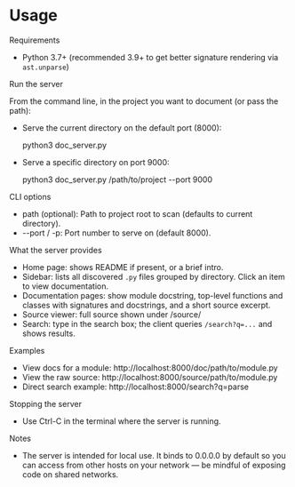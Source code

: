 # Usage

Requirements
- Python 3.7+ (recommended 3.9+ to get better signature rendering via `ast.unparse`)

Run the server

From the command line, in the project you want to document (or pass the path):

- Serve the current directory on the default port (8000):

  python3 doc_server.py

- Serve a specific directory on port 9000:

  python3 doc_server.py /path/to/project --port 9000

CLI options
- path (optional): Path to project root to scan (defaults to current directory).
- --port / -p: Port number to serve on (default 8000).

What the server provides
- Home page: shows README if present, or a brief intro.
- Sidebar: lists all discovered `.py` files grouped by directory. Click an item to view documentation.
- Documentation pages: show module docstring, top-level functions and classes with signatures and docstrings,
  and a short source excerpt.
- Source viewer: full source shown under /source/<path>
- Search: type in the search box; the client queries `/search?q=...` and shows results.

Examples
- View docs for a module: http://localhost:8000/doc/path/to/module.py
- View the raw source: http://localhost:8000/source/path/to/module.py
- Direct search example: http://localhost:8000/search?q=parse

Stopping the server
- Use Ctrl-C in the terminal where the server is running.

Notes
- The server is intended for local use. It binds to 0.0.0.0 by default so you can access from other hosts
  on your network — be mindful of exposing code on shared networks.
